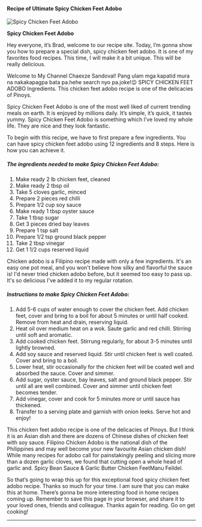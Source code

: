             

#### Recipe of Ultimate Spicy Chicken Feet Adobo

![Spicy Chicken Feet Adobo](https://img-global.cpcdn.com/recipes/5256951804424344/751x532cq70/spicy-chicken-feet-adobo-recipe-main-photo.jpg)

**Spicy Chicken Feet Adobo**

Hey everyone, it’s Brad, welcome to our recipe site. Today, I’m gonna show you how to prepare a special dish, spicy chicken feet adobo. It is one of my favorites food recipes. This time, I will make it a bit unique. This will be really delicious.

Welcome to My Channel Chaexze Sandoval! Pang ulam mga kapatid mura na nakakapagpa bata pa.hehe search nyo pa.joke!😉 SPICY CHICKEN FEET ADOBO Ingredients. This chicken feet adobo recipe is one of the delicacies of Pinoys.

Spicy Chicken Feet Adobo is one of the most well liked of current trending meals on earth. It is enjoyed by millions daily. It’s simple, it’s quick, it tastes yummy. Spicy Chicken Feet Adobo is something which I’ve loved my whole life. They are nice and they look fantastic.

To begin with this recipe, we have to first prepare a few ingredients. You can have spicy chicken feet adobo using 12 ingredients and 8 steps. Here is how you can achieve it.

##### The ingredients needed to make Spicy Chicken Feet Adobo:

1.  Make ready 2 lb chicken feet, cleaned
2.  Make ready 2 tbsp oil
3.  Take 5 cloves garlic, minced
4.  Prepare 2 pieces red chilli
5.  Prepare 1/2 cup soy sauce
6.  Make ready 1 tbsp oyster sauce
7.  Take 1 tbsp sugar
8.  Get 3 pieces dried bay leaves
9.  Prepare 1 tsp salt
10.  Prepare 1/2 tsp ground black pepper
11.  Take 2 tbsp vinegar
12.  Get 1 1/2 cups reserved liquid

Chicken adobo is a Filipino recipe made with only a few ingredients. It's an easy one pot meal, and you won't believe how silky and flavorful the sauce is! I'd never tried chicken adobo before, but it seemed too easy to pass up. It's so delicious I've added it to my regular rotation.

##### Instructions to make Spicy Chicken Feet Adobo:

1.  Add 5-6 cups of water enough to cover the chicken feet. Add chicken feet, cover and bring to a boil for about 5 minutes or until half cooked. Remove from heat and drain, reserving liquid.
2.  Heat oil over medium heat on a wok. Saute garlic and red chilli. Stirring until soft and aromatic.
3.  Add cooked chicken feet. Stirrung regularly, for about 3-5 minutes until lightly browned.
4.  Add soy sauce and reserved liquid. Stir until chicken feet is well coated. Cover and bring to a boil.
5.  Lower heat, stir occasionally for the chicken feet will be coated well and absorbed the sauce. Cover and simmer.
6.  Add sugar, oyster sauce, bay leaves, salt and ground black pepper. Stir until all are well combined. Cover and simmer until chicken feet becomes tender.
7.  Add vinegar, cover and cook for 5 minutes more or until sauce has thickened.
8.  Transfer to a serving plate and garnish with onion leeks. Serve hot and enjoy!

This chicken feet adobo recipe is one of the delicacies of Pinoys. But I think it is an Asian dish and there are dozens of Chinese dishes of chicken feet with soy sauce. Filipino Chicken Adobo is the national dish of the Philippines and may well become your new favourite Asian chicken dish! While many recipes for adobo call for painstakingly peeling and slicing more than a dozen garlic cloves, we found that cutting open a whole head of garlic and. Spicy Bean Sauce & Garlic Butter Chicken FeetManu Feildel.

So that’s going to wrap this up for this exceptional food spicy chicken feet adobo recipe. Thanks so much for your time. I am sure that you can make this at home. There’s gonna be more interesting food in home recipes coming up. Remember to save this page in your browser, and share it to your loved ones, friends and colleague. Thanks again for reading. Go on get cooking!

* * *